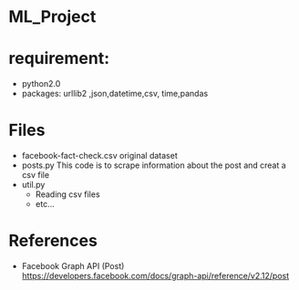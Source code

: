 # ML_Project

# requirement: 
- python2.0
- packages:  urllib2 ,json,datetime,csv, time,pandas

# Files
- facebook-fact-check.csv
  original dataset
- posts.py
  This code is to scrape information about the post and creat a csv file
- util.py
  - Reading csv files
  - etc...

# References
- Facebook Graph API (Post)
  https://developers.facebook.com/docs/graph-api/reference/v2.12/post